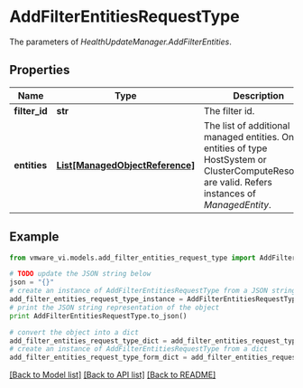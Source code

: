 # AddFilterEntitiesRequestType

The parameters of *HealthUpdateManager.AddFilterEntities*. 

## Properties
Name | Type | Description | Notes
------------ | ------------- | ------------- | -------------
**filter_id** | **str** | The filter id.  | 
**entities** | [**List[ManagedObjectReference]**](ManagedObjectReference.md) | The list of additional managed entities. Only entities of type HostSystem or ClusterComputeResource are valid.  Refers instances of *ManagedEntity*.  | [optional] 

## Example

```python
from vmware_vi.models.add_filter_entities_request_type import AddFilterEntitiesRequestType

# TODO update the JSON string below
json = "{}"
# create an instance of AddFilterEntitiesRequestType from a JSON string
add_filter_entities_request_type_instance = AddFilterEntitiesRequestType.from_json(json)
# print the JSON string representation of the object
print AddFilterEntitiesRequestType.to_json()

# convert the object into a dict
add_filter_entities_request_type_dict = add_filter_entities_request_type_instance.to_dict()
# create an instance of AddFilterEntitiesRequestType from a dict
add_filter_entities_request_type_form_dict = add_filter_entities_request_type.from_dict(add_filter_entities_request_type_dict)
```
[[Back to Model list]](../README.md#documentation-for-models) [[Back to API list]](../README.md#documentation-for-api-endpoints) [[Back to README]](../README.md)


